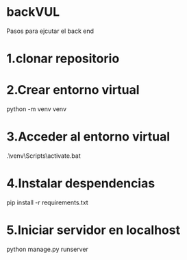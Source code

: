 # backVUL
Pasos para ejcutar el back end 
# 1.clonar repositorio
# 2.Crear entorno virtual
python -m venv venv 
# 3.Acceder al entorno virtual
.\venv\Scripts\activate.bat
# 4.Instalar despendencias 
pip install -r requirements.txt
# 5.Iniciar servidor en localhost
python manage.py runserver
